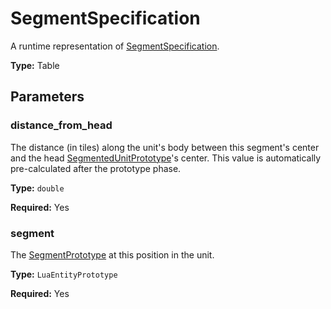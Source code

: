 # SegmentSpecification

A runtime representation of [SegmentSpecification](prototype:SegmentSpecification).

**Type:** Table

## Parameters

### distance_from_head

The distance (in tiles) along the unit's body between this segment's center and the head [SegmentedUnitPrototype](prototype:SegmentedUnitPrototype)'s center. This value is automatically pre-calculated after the prototype phase.

**Type:** `double`

**Required:** Yes

### segment

The [SegmentPrototype](prototype:SegmentPrototype) at this position in the unit.

**Type:** `LuaEntityPrototype`

**Required:** Yes


